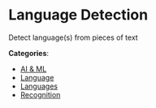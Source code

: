 # Language Detection


Detect language(s) from pieces of text



**Categories**:
- [AI & ML](https://github.com/apis-list/apis-list#ai-and-ml)
- [Language](https://github.com/apis-list/apis-list#language)
- [Languages](https://github.com/apis-list/apis-list#languages)
- [Recognition](https://github.com/apis-list/apis-list#recognition)







